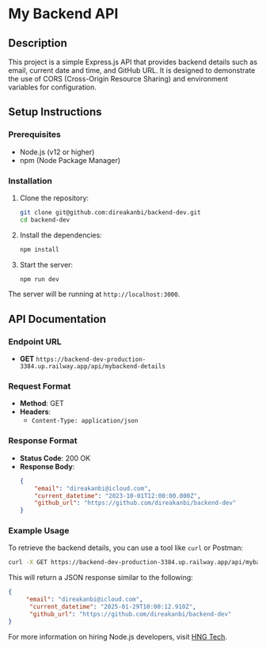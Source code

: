 # My Backend API

## Description
This project is a simple Express.js API that provides backend details such as email, current date and time, and GitHub URL. It is designed to demonstrate the use of CORS (Cross-Origin Resource Sharing) and environment variables for configuration.

## Setup Instructions

### Prerequisites
- Node.js (v12 or higher)
- npm (Node Package Manager)

### Installation
1. Clone the repository:
   ```bash
   git clone git@github.com:direakanbi/backend-dev.git
   cd backend-dev
   ```

2. Install the dependencies:
   ```bash
   npm install
   ```

3. Start the server:
   ```bash
   npm run dev
   ```

The server will be running at `http://localhost:3000`.

## API Documentation

### Endpoint URL
- **GET** `https://backend-dev-production-3384.up.railway.app/api/mybackend-details`

### Request Format
- **Method**: GET
- **Headers**: 
  - `Content-Type: application/json`

### Response Format
- **Status Code**: 200 OK
- **Response Body**:
  ```json
  {
      "email": "direakanbi@icloud.com",
      "current_datetime": "2023-10-01T12:00:00.000Z",
      "github_url": "https://github.com/direakanbi/backend-dev"
  }
  ```

### Example Usage
To retrieve the backend details, you can use a tool like `curl` or Postman:
```bash
curl -X GET https://backend-dev-production-3384.up.railway.app/api/mybackend-details
```

This will return a JSON response similar to the following:

```json
{
     "email": "direakanbi@icloud.com",
      "current_datetime": "2025-01-29T10:00:12.910Z",
      "github_url": "https://github.com/direakanbi/backend-dev"
}
```

For more information on hiring Node.js developers, visit [HNG Tech](https://hng.tech/hire/nodejs-developers).
